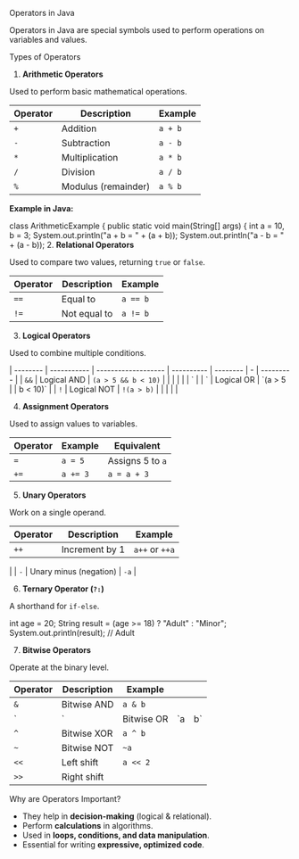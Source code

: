 Operators in Java

Operators in Java are special symbols used to perform operations on variables and values.


 Types of Operators

 1. **Arithmetic Operators**

Used to perform basic mathematical operations.

| Operator | Description         | Example |
| -------- | ------------------- | ------- |
| `+`      | Addition            | `a + b` |
| `-`      | Subtraction         | `a - b` |
| `*`      | Multiplication      | `a * b` |
| `/`      | Division            | `a / b` |
| `%`      | Modulus (remainder) | `a % b` |

**Example in Java:**

class ArithmeticExample {
    public static void main(String[] args) {
        int a = 10, b = 3;
        System.out.println("a + b = " + (a + b));
        System.out.println("a - b = " + (a - b));
 2. **Relational Operators**

Used to compare two values, returning `true` or `false`.

| Operator | Description              | Example  |
| -------- | ------------------------ | -------- |
| `==`     | Equal to                 | `a == b` |
| `!=`     | Not equal to             | `a != b` |

 3. **Logical Operators**

Used to combine multiple conditions.


| -------- | ----------- | ------------------- | ---------- | -------- | - | --------- |
| `&&`     | Logical AND | `(a > 5 && b < 10)` |            |          |   |           |
| \`       |             | \`                  | Logical OR | \`(a > 5 |   | b < 10)\` |
| `!`      | Logical NOT | `!(a > b)`          |            |          |   |           |

 4. **Assignment Operators**

Used to assign values to variables.

| Operator | Example  | Equivalent       |
| -------- | -------- | ---------------- |
| `=`      | `a = 5`  | Assigns 5 to `a` |
| `+=`     | `a += 3` | `a = a + 3`      |



 5. **Unary Operators**

Work on a single operand.

| Operator | Description            | Example        |
| -------- | ---------------------- | -------------- |
| `++`     | Increment by 1         | `a++` or `++a` |
|
| `-`      | Unary minus (negation) | `-a`           |

 6. **Ternary Operator (`?:`)**

A shorthand for `if-else`.

int age = 20;
String result = (age >= 18) ? "Adult" : "Minor";
System.out.println(result); // Adult

 7. **Bitwise Operators**

Operate at the binary level.

| Operator | Description          | Example    |     |     |
| -------- | -------------------- | ---------- | --- | --- |
| `&`      | Bitwise AND          | `a & b`    |     |     |
| \`       | \`                   | Bitwise OR | \`a | b\` |
| `^`      | Bitwise XOR          | `a ^ b`    |     |     |
| `~`      | Bitwise NOT          | `~a`       |     |     |
| `<<`     | Left shift           | `a << 2`   |     |     |
| `>>`     | Right shift         
 Why are Operators Important?

* They help in **decision-making** (logical & relational).
* Perform **calculations** in algorithms.
* Used in **loops, conditions, and data manipulation**.
* Essential for writing **expressive, optimized code**.


